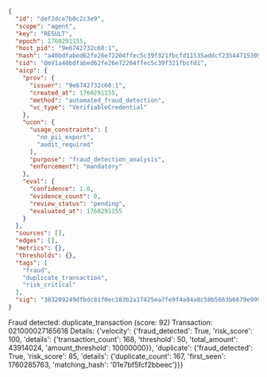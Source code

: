 ```json
{
  "id": "def2dce7b0c2c3e9",
  "scope": "agent",
  "key": "RESULT",
  "epoch": 1760291155,
  "host_pid": "9e6742732c60:1",
  "hash": "a40bdfabed62fe26e72204ffec5c39f321fbcfd11535addcf23544715309aaad",
  "cid": "QmV1a40bdfabed62fe26e72204ffec5c39f321fbcfd1",
  "aicp": {
    "prov": {
      "issuer": "9e6742732c60:1",
      "created_at": 1760291155,
      "method": "automated_fraud_detection",
      "vc_type": "VerifiableCredential"
    },
    "ucon": {
      "usage_constraints": [
        "no_pii_export",
        "audit_required"
      ],
      "purpose": "fraud_detection_analysis",
      "enforcement": "mandatory"
    },
    "eval": {
      "confidence": 1.0,
      "evidence_count": 0,
      "review_status": "pending",
      "evaluated_at": 1760291155
    }
  },
  "sources": [],
  "edges": [],
  "metrics": {},
  "thresholds": {},
  "tags": [
    "fraud",
    "duplicate_transaction",
    "risk_critical"
  ],
  "sig": "383209249dfbdc81f0ec183b2a17425ea7fe9f4a94a8c50b5663b6679e999f5c"
}
```

Fraud detected: duplicate_transaction (score: 92)
Transaction: 021000027165618
Details: {'velocity': {'fraud_detected': True, 'risk_score': 100, 'details': {'transaction_count': 168, 'threshold': 50, 'total_amount': 43914024, 'amount_threshold': 10000000}}, 'duplicate': {'fraud_detected': True, 'risk_score': 85, 'details': {'duplicate_count': 167, 'first_seen': 1760285763, 'matching_hash': '01e7bf5fcf2bbeec'}}}